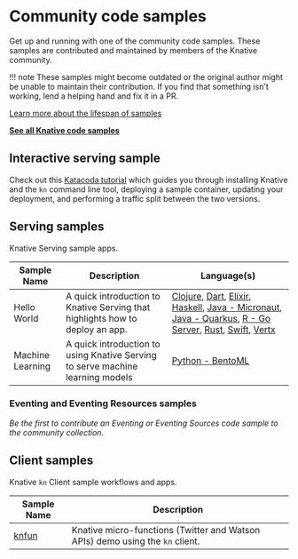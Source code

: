 # Community code samples

Get up and running with one of the community code samples. These samples are
contributed and maintained by members of the Knative community.

!!! note
    These samples might become outdated or the original author might be unable
    to maintain their contribution. If you find that something isn't working,
    lend a helping hand and fix it in a PR.

[Learn more about the lifespan of samples](https://github.com/knative/docs/blob/main/contribute-to-docs/what-to-contribute/creating-code-samples.md#user-focused-content)

[**See all Knative code samples**](../samples.md)

## Interactive serving sample

Check out this [Katacoda tutorial](https://www.katacoda.com/swapb/scenarios/knative-intro)
which guides you through installing Knative and the `kn` command line tool, deploying a
sample container, updating your deployment, and performing a traffic split
between the two versions.

## Serving samples

Knative Serving sample apps.

| Sample Name | Description | Language(s) |
| ----------- | ----------- | ----------- |
| Hello World | A quick introduction to Knative Serving that highlights how to deploy an app. | [Clojure](serving/helloworld-clojure/), [Dart](serving/helloworld-dart/), [Elixir](serving/helloworld-elixir/), [Haskell](serving/helloworld-haskell/), [Java - Micronaut](serving/helloworld-java-micronaut/), [Java - Quarkus](serving/helloworld-java-quarkus/), [R - Go Server](serving/helloworld-r/), [Rust](serving/helloworld-rust/), [Swift](serving/helloworld-swift/), [Vertx](serving/helloworld-vertx/) |
| Machine Learning | A quick introduction to using Knative Serving to serve machine learning models | [Python - BentoML](serving/machinelearning-python-bentoml)

### Eventing and Eventing Resources samples

_Be the first to contribute an Eventing or Eventing Sources code sample to the
community collection._

## Client samples

Knative `kn` Client sample workflows and apps.

| Sample Name | Description |
| ----------- | ----------- |
| [knfun](https://github.com/maximilien/knfun) | Knative micro-functions (Twitter and Watson APIs) demo using the `kn` client. |
